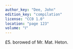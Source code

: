 ```yaml
---
author_key: "Dee, John"
edition_key: "compilation"
license: "CC0 1.0"
location: "page 123"
volume: "Ⅰ"
---
```

£5. borowed of Mr. Mat. Heton.
